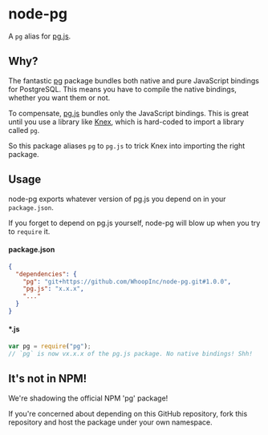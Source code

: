 # node-pg

A `pg` alias for [pg.js][pg.js].

## Why?
The fantastic [pg](https://github.com/brianc/node-postgres) package
bundles both native and pure JavaScript bindings for PostgreSQL. This
means you have to compile the native bindings, whether you want them or
not.

To compensate, [pg.js][pg.js] bundles only the JavaScript bindings. This is
great until you use a library like [Knex][knex], which is hard-coded to import a
library called `pg`.

So this package aliases `pg` to `pg.js` to trick Knex into importing the right
package.

## Usage

node-pg exports whatever version of pg.js you depend on in your
`package.json`.

If you forget to depend on pg.js yourself, node-pg will blow up when you try to
`require` it.

#### package.json
```json
{
  "dependencies": {
    "pg": "git+https://github.com/WhoopInc/node-pg.git#1.0.0",
    "pg.js": "x.x.x",
    "..."
  }
}
```

#### *.js
```javascript
var pg = require("pg");
// `pg` is now vx.x.x of the pg.js package. No native bindings! Shh!
```

[pg.js]: https://github.com/brianc/node-postgres-pure
[knex]: https://github.com/tgriesser/knex
[peer-dep]: http://blog.nodejs.org/2013/02/07/peer-dependencies/

## It's not in NPM!
We're shadowing the official NPM 'pg' package!

If you're concerned about depending on this GitHub repository,
fork this repository and host the package under your own namespace.
